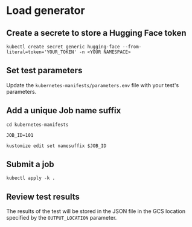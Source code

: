 # Load generator

## Create a secrete to store a Hugging Face token

```
kubectl create secret generic hugging-face --from-literal=token='YOUR_TOKEN' -n <YOUR NAMESPACE>
```

## Set test parameters

Update the `kubernetes-manifests/parameters.env` file with your test's parameters.

## Add a unique Job name suffix

```
cd kubernetes-manifests

JOB_ID=101

kustomize edit set namesuffix $JOB_ID
```

## Submit a job

```
kubectl apply -k .

```

## Review test results

The results of the test will be stored in the JSON file in the GCS location specified by the `OUTPUT_LOCATION` parameter.


